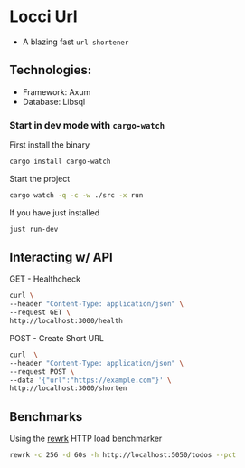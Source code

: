 # Locci Url

- A blazing fast `url shortener`

## Technologies:

- Framework: Axum
- Database: Libsql

### Start in dev mode with `cargo-watch`

First install the binary

```sh
cargo install cargo-watch
```

Start the project

```sh
cargo watch -q -c -w ./src -x run
```

If you have just installed

```sh
just run-dev
```

## Interacting w/ API

GET - Healthcheck

```sh
curl \
--header "Content-Type: application/json" \
--request GET \
http://localhost:3000/health
```

POST - Create Short URL

```sh
curl  \
--header "Content-Type: application/json" \
--request POST \
--data '{"url":"https://example.com"}' \
http://localhost:3000/shorten

```

## Benchmarks

Using the [rewrk](https://github.com/ChillFish8/rewrk) HTTP load benchmarker

```sh
rewrk -c 256 -d 60s -h http://localhost:5050/todos --pct
```
